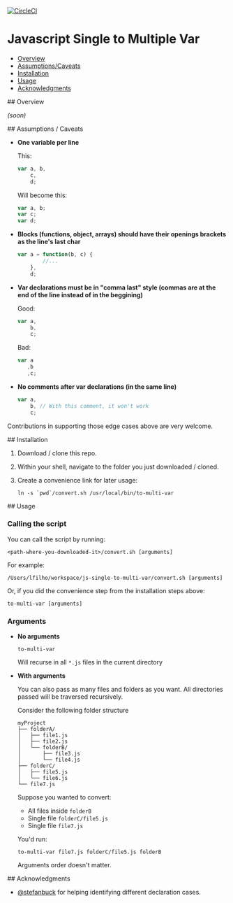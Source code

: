 [![CircleCI](https://circleci.com/gh/lfilho/js-single-to-multi-var/tree/master.svg?style=svg)](https://circleci.com/gh/lfilho/js-single-to-multi-var/tree/master)

Javascript Single to Multiple Var
=================================

- [Overview](#Overview)
- [Assumptions/Caveats](#Assumptions_Caveats)
- [Installation](#Installation)
- [Usage](#Usage)
- [Acknowledgments](#Acknowledgments)

<a name="Overview">
## Overview

_(soon)_

<a name="Assumptions_Caveats">
## Assumptions / Caveats

- **One variable per line**

  This:

  ```javascript
  var a, b,
      c,
      d;
  ```
  Will become this:

  ```javascript
  var a, b;
  var c;
  var d;
  ```
- **Blocks (functions, object, arrays) should have their openings brackets as the line's last char**

  ```javascript
  var a = function(b, c) {
          //...
      },
      d;
  ```
- **Var declarations must be in  "comma last" style (commas are at the end of the line instead of in the beggining)**

  Good:

  ```javascript
  var a,
      b,
      c;
  ```
  Bad:

  ```javascript
  var a
     ,b
     ,c;
  ```
- **No comments after var declarations (in the same line)**

  ```javascript
  var a,
      b, // With this comment, it won't work
      c;
  ```

Contributions in supporting those edge cases above are very welcome.

<a name="Installation">
## Installation

1. Download / clone this repo.
2. Within your shell, navigate to the folder you just downloaded / cloned.
3. Create a convenience link for later usage:

   ```shell
   ln -s `pwd`/convert.sh /usr/local/bin/to-multi-var
   ```

<a name="Usage">
## Usage

### Calling the script

You can call the script by running:

```shell
<path-where-you-downloaded-it>/convert.sh [arguments]
```

For example:

```shell
/Users/lfilho/workspace/js-single-to-multi-var/convert.sh [arguments]
```

Or, if you did the convenience step from the installation steps above:

```shell
to-multi-var [arguments]
```

### Arguments

- **No arguments**

  ```shell
  to-multi-var
  ```

  Will recurse in all `*.js` files in the current directory

- **With arguments**

  You can also pass as many files and folders as you want.
  All directories passed will be traversed recursively.

  Consider the following folder structure

  ```
  myProject
  ├── folderA/
  │   ├── file1.js
  │   ├── file2.js
  │   └── folderB/
  │       ├── file3.js
  │       └── file4.js
  ├── folderC/
  │   ├── file5.js
  │   └── file6.js
  └── file7.js
  ```
  Suppose you wanted to convert:

  - All files inside `folderB`
  - Single file `folderC/file5.js`
  - Single file `file7.js`

  You'd run:

  ```shell
  to-multi-var file7.js folderC/file5.js folderB
  ```

  Arguments order doesn't matter.

<a name="Acknowledgments">
## Acknowledgments

- [@stefanbuck](https://github.com/stefanbuck) for helping identifying different declaration cases.

